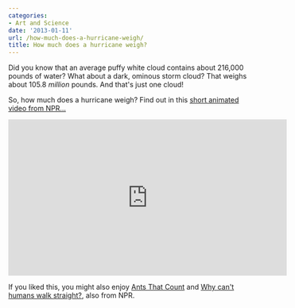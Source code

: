 ```yaml
---
categories:
- Art and Science
date: '2013-01-11'
url: /how-much-does-a-hurricane-weigh/
title: How much does a hurricane weigh?
---
```


Did you know that an average puffy white cloud contains about 216,000 pounds of water? What about a dark, ominous storm cloud? That weighs about 105.8 <em>million</em> pounds. And that's just one cloud!

So, how much does a hurricane weigh? Find out in this <a href="https://vimeo.com/15395389">short animated video from NPR...</a>

<div class="fluid-vids"><iframe src="https://player.vimeo.com/video/15395389?color=EB6933" width="560" height="315" frameborder="0" webkitAllowFullScreen mozallowfullscreen allowFullScreen></iframe></div>

If you liked this, you might also enjoy <a href="https://gomakethings.com/ants-that-count/">Ants That Count</a> and <a href="https://gomakethings.com/why-cant-humans-walk-straight/">Why can't humans walk straight?</a>, also from NPR.